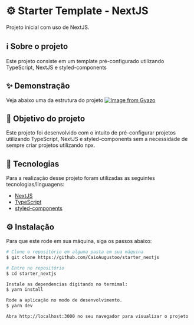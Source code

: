 # ⚙️ Starter Template - NextJS
Projeto inicial com uso de NextJS.

## ℹ️ Sobre o projeto 
Este projeto consiste em um template pré-configurado utilizando TypeScript, NextJS e styled-components

## ✨ Demonstração
Veja abaixo uma da estrutura do projeto
[![Image from Gyazo](https://i.gyazo.com/d5c7d204b0c73f0a590a354d884afc85.png)](https://gyazo.com/d5c7d204b0c73f0a590a354d884afc85)


## 🎯 Objetivo do projeto
Este projeto foi desenvolvido com o intuito de pré-configurar projetos utilizando TypeScript, NextJS e styled-components sem a necessidade de sempre criar projetos utilizando npx. 

## 📝 Tecnologias 
Para a realização desse projeto foram utilizadas as seguintes tecnologias/linguagens: 
- [NextJS](https://nextjs.org/) 
- [TypeScript](https://www.typescriptlang.org/)
- [styled-components](https://styled-components.com)

## ⚙️ Instalação
Para que este rode em sua máquina, siga os passos abaixo:

```bash
# Clone o repositório em alguma pasta em sua máquina
$ git clone https://github.com/CaioAugustoo/starter_nextjs

# Entre no repositório
$ cd starter_nextjs

Instale as dependencias digitando no termimal:
$ yarn install

Rode a aplicação no modo de desenvolvimento.
$ yarn dev

Abra http://localhost:3000 no seu navegador para visualizar o projeto
```
